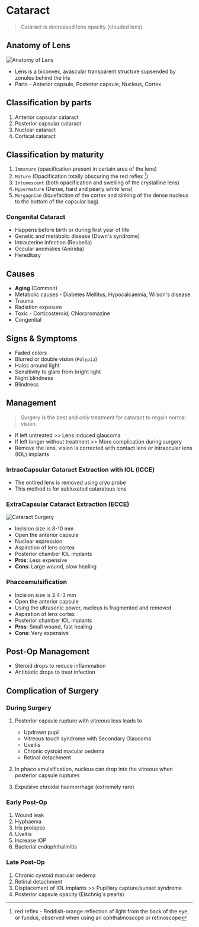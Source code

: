 # Cataract

> Cataract is decreased lens opacity (clouded lens).

## Anatomy of Lens

![Anatomy of Lens](/eye/cataract-surgery.jpg)

- Lens is a biconvex, avascular transparent structure supsended by zonules behind the iris
- Parts - Anterior capsule, Posterior capsule, Nucleus, Cortex

## Classification by parts

1. Anterior capsular cataract
1. Posterior capsular cataract
1. Nuclear cataract
1. Cortical cataract

## Classification by maturity

1. `Immature` (opacification present in certain area of the lens)
1. `Mature` (Opacification totally obscuring the red reflex [^1])
1. `Intumescent` (both opacification and swelling of the crystalline lens)
1. `Hypermature` (Dense, hard and pearly white lens)
1. `Morgagnian` (liquefaction of the cortex and sinking of the dense nucleus to the bottom of the capsular bag)

[^1]: red reflex - Reddish-orange reflection of light from the back of the eye, or fundus, observed when using an ophthalmoscope or retinoscope

### Congenital Cataract

- Happens before birth or during first year of life
- Genetic and metabolic disease (Down's syndrome)
- Intrauterine infection (Reubella)
- Occular anomalies (Aniridia)
- Hereditary

## Causes

- **Aging** (Common)
- Metabolic causes - Diabetes Mellitus, Hypocalcaemia, Wilson's disease
- Trauma
- Radiation exposure
- Toxic - Corticosteroid, Chlorpromazine
- Congenital

## Signs & Symptoms

- Faded colors
- Blurred or double vision (`Polypia`)
- Halos around light
- Sensitivity to glare from bright light
- Night blindness
- Blindness

## Management

> Surgery is the best and only treatment for cataract to regain normal vision.

- If left untreated >> Lens induced glaucoma
- If left longer without treatment >> More complication during surgery
- Remove the lens, vision is corrected with contact lens or intraocular lens (IOL) implants

### IntraoCapsular Cataract Extraction with IOL (ICCE)

- The entired lens is removed using cryo probe
- This method is for subluxated cataratous lens

### ExtraCapsular Cataract Extraction (ECCE)

![Cataract Surgery](/eye/cataract-surgery.jpg)

- Incision size is 8-10 mm
- Open the anterior capsule
- Nuclear expression
- Aspiration of lens cortex
- Posterior chamber IOL implants
- **Pros**: Less expensive
- **Cons**: Large wound, slow healing

### Phacoemulsification

- Incision size is 2.4-3 mm
- Open the anterior capsule
- Using the ultrasonic power, nucleus is fragmented and removed
- Aspiration of lens cortex
- Posterior chamber IOL implants
- **Pros**: Small wound, fast healing
- **Cons**: Very expensive

## Post-Op Management

- Steroid drops to reduce inflammation
- Antibiotic drops to treat infection

## Complication of Surgery

### During Surgery

1. Posterior capsule rupture with vitreous loss leads to

   - Updrawn pupil
   - Vitreous touch syndrome with Secondary Glaucoma
   - Uveitis
   - Chronic cystoid macular oedema
   - Retinal detachment

1. In phaco emulsification, nucleus can drop into the vitreous when posterior capsule ruptures
1. Expulsive chroidal haemorrhage (extremely rare)

### Early Post-Op

1. Wound leak
1. Hyphaema
1. Iris prolapse
1. Uveitis
1. Increase IOP
1. Bacterial endophthalmitis

### Late Post-Op

1. Chronic cystoid macular oedema
1. Retinal detachment
1. Displacement of IOL implants >> Pupillary capture/sunset syndrome
1. Posterior capsule opacity (Elschnig's pearls)
